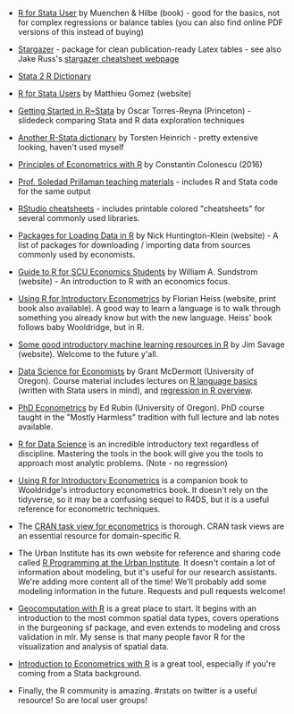 * [R for Stata User](https://www.amazon.com/R-Stata-Users-Statistics-Computing/dp/1441913173) by Muenchen & Hilbe (book) - good for the basics, not for complex regressions or balance tables (you can also find online PDF versions of this instead of buying)

* [Stargazer](https://cran.r-project.org/web/packages/stargazer/stargazer.pdf) - package for clean publication-ready Latex tables - see also Jake Russ's [stargazer cheatsheet webpage](https://www.jakeruss.com/cheatsheets/stargazer/)

* [Stata 2 R Dictionary](https://github.com/EconometricsBySimulation/RStata/wiki/Dictionary:-Stata-to-R)

* [R for Stata Users](https://www.matthieugomez.com/statar/index.html) by Matthieu Gomez (website)

* [Getting Started in R~Stata](https://dss.princeton.edu/training/RStata.pdf) by Oscar Torres-Reyna (Princeton) - slidedeck comparing Stata and R data exploration techniques

* [Another R-Stata dictionary](http://www.torsten-heinrich.com/blog/R-Stata.pdf) by Torsten Heinrich - pretty extensive looking, haven't used myself

* [Principles of Econometrics with R](https://bookdown.org/ccolonescu/RPoE4/) by Constantin Colonescu (2016)

* [Prof. Soledad Prillaman teaching materials](https://www.soledadprillaman.com/teaching-materials) - includes R and Stata code for the same output

* [RStudio cheatsheets](https://www.rstudio.com/resources/cheatsheets/) - includes printable colored "cheatsheets" for several commonly used libraries. 

* [Packages for Loading Data in R](http://nickchk.com/econometrics.html#Rdata) by Nick Huntington-Klein (website) - A list of packages for downloading / importing data from sources commonly used by economists.

* [Guide to R for SCU Economics Students](https://rpubs.com/wsundstrom/home) by William A. Sundstrom (website) - An introduction to R with an economics focus.

* [Using R for Introductory Econometrics](http://urfie.net/read/mobile/index.html#p=1) by Florian Heiss (website, print book also available). A good way to learn a language is to walk through something you already know but with the new language. Heiss' book follows baby Wooldridge, but in R.

* [Some good introductory machine learning resources in R](https://modernstatisticalworkflow.blogspot.com/2018/01/some-good-introductory-machine-learning.html) by Jim Savage (website). Welcome to the future y'all.

* [Data Science for Economists](https://github.com/uo-ec607/lectures) by Grant McDermott (University of Oregon). Course material includes lectures on [R language basics](https://raw.githack.com/uo-ec607/lectures/master/04-rlang/04-rlang.html) (written with Stata users in mind), and [regression in R overview](https://raw.githack.com/uo-ec607/lectures/master/08-regression/08-regression.html).

* [PhD Econometrics](https://github.com/edrubin/EC525S19) by Ed Rubin (University of Oregon). PhD course taught in the "Mostly Harmless" tradition with full lecture and lab notes available.

* [R for Data Science](https://r4ds.had.co.nz/) is an incredible introductory text regardless of discipline. Mastering the tools in the book will give you the tools to approach most analytic problems. (Note - no regression)

* [Using R for Introductory Econometrics](http://www.urfie.net/) is a companion book to Wooldridge's introductory econometrics book. It doesn't rely on the tidyverse, so it may be a confusing sequel to R4DS, but it is a useful reference for econometric techniques.

* The [CRAN task view for econometrics](https://cran.r-project.org/web/views/Econometrics.html) is thorough. CRAN task views are an essential resource for domain-specific R. 

* The Urban Institute has its own website for reference and sharing code called [R Programming at the Urban Institute](https://ui-research.github.io/r-at-urban/). It doesn't contain a lot of information about modeling, but it's useful for our research assistants. We're adding more content all of the time! We'll probably add some modeling information in the future. Requests and pull requests welcome!

* [Geocomputation with R](https://geocompr.robinlovelace.net/) is a great place to start. It begins with an introduction to the most common spatial data types, covers operations in the burgeoning sf package, and even extends to modeling and cross validation in mlr. My sense is that many people favor R for the visualization and analysis of spatial data. 

* [Introduction to Econometrics with R](https://www.econometrics-with-r.org/) is a great tool, especially if you're coming from a Stata background.

* Finally, the R community is amazing. #rstats on twitter is a useful resource! So are local user groups!
